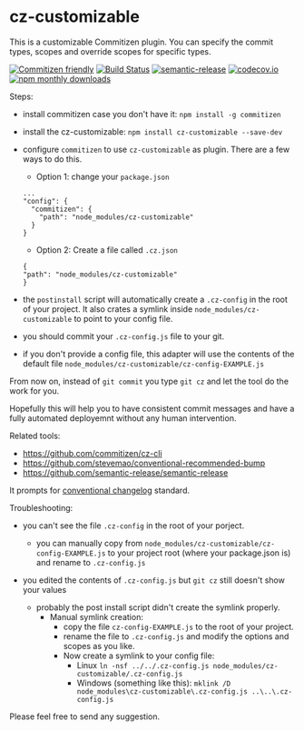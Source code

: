 # cz-customizable

This is a customizable Commitizen plugin. You can specify the commit types, scopes and override scopes for specific types.

[![Commitizen friendly](https://img.shields.io/badge/commitizen-friendly-brightgreen.svg)](http://commitizen.github.io/cz-cli/) [![Build Status](https://travis-ci.org/leonardoanalista/cz-customizable.svg)](https://travis-ci.org/leonardoanalista/cz-customizable) [![semantic-release](https://img.shields.io/badge/%20%20%F0%9F%93%A6%F0%9F%9A%80-semantic--release-e10079.svg)](https://github.com/semantic-release/semantic-release) [![codecov.io](https://codecov.io/github/leonardoanalista/cz-customizable/coverage.svg?branch=master)](https://codecov.io/github/leonardoanalista/cz-customizable?branch=master) [![npm monthly downloads](https://img.shields.io/npm/dm/cz-customizable.svg?style=flat-square)](https://www.npmjs.com/package/cz-customizable)


Steps:
- install commitizen case you don't have it: `npm install -g commitizen`
- install the cz-customizable: `npm install cz-customizable --save-dev`
- configure `commitizen` to use `cz-customizable` as plugin. There are a few ways to do this.
  - Option 1: change your `package.json`
  ```
  ...
  "config": {
    "commitizen": {
      "path": "node_modules/cz-customizable"
    }
  }
  ```
  - Option 2: Create a file called `.cz.json`
  ```
  {
  "path": "node_modules/cz-customizable"
  }
  ```
- the `postinstall` script will automatically create a `.cz-config` in the root of your project. It also crates a symlink inside `node_modules/cz-customizable` to point to your config file.

- you should commit your `.cz-config.js` file to your git.
* if you don't provide a config file, this adapter will use the contents of the default file `node_modules/cz-customizable/cz-config-EXAMPLE.js`


From now on, instead of `git commit` you type `git cz` and let the tool do the work for you.

Hopefully this will help you to have consistent commit messages and have a fully automated deployemnt without any human intervention.

Related tools:
- https://github.com/commitizen/cz-cli
- https://github.com/stevemao/conventional-recommended-bump
- https://github.com/semantic-release/semantic-release


It prompts for [conventional changelog](https://github.com/ajoslin/conventional-changelog/blob/master/conventions/angular.md) standard.


Troubleshooting: 
- you can't see the file `.cz-config` in the root of your porject.
  - you can manually copy from `node_modules/cz-customizable/cz-config-EXAMPLE.js` to your project root (where your package.json is) and rename to `.cz-config.js`

- you edited the contents of `.cz-config.js` but `git cz` still doesn't show your values
  - probably the post install script didn't create the symlink properly.
    - Manual symlink creation:
      - copy the file `cz-config-EXAMPLE.js` to the root of your project.
      - rename the file to `.cz-config.js` and modify the options and scopes as you like.
      - Now create a symlink to your config file:
        - Linux ```ln -nsf ../../.cz-config.js node_modules/cz-customizable/.cz-config.js```
        - Windows (something like this): ```mklink /D node_modules\cz-customizable\.cz-config.js ..\..\.cz-config.js```


Please feel free to send any suggestion.
